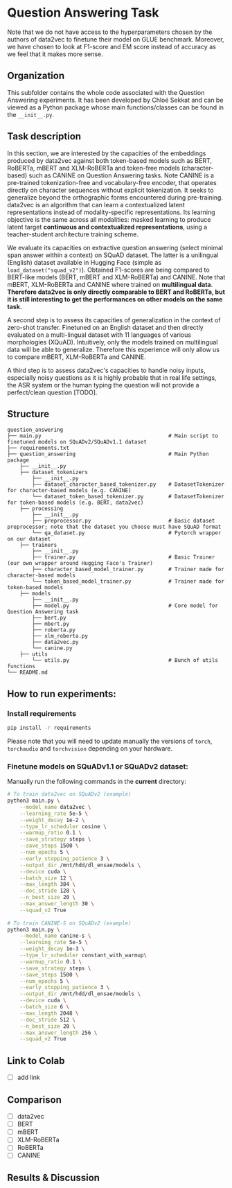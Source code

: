 # Question Answering Task

Note that we do not have access to the hyperparameters chosen by the authors of data2vec to finetune their model on 
GLUE benchmark. Moreover, we have chosen to look at F1-score and EM score instead of accuracy as we feel that it makes 
more sense.

## Organization

This subfolder contains the whole code associated with the Question Answering experiments. It has been developed by Chloé 
Sekkat and can be viewed as a Python package whose main functions/classes can be found in the ``__init__.py``.

## Task description

In this section, we are interested by the capacities of the embeddings produced by data2vec against both token-based models
such as BERT, RoBERTa, mBERT and XLM-RoBERTa and token-free models (character-based) such as CANINE on Question Answering tasks.
Note CANINE is a pre-trained tokenization-free and vocabulary-free encoder, that operates directly on character sequences without explicit
tokenization. It seeks to generalize beyond the orthographic forms encountered during pre-training. data2vec is an 
algorithm that can learn a contextualized latent representations instead of modality-specific representations. Its 
learning objective is the same across all modalities: masked learning to produce latent target **continuous and 
contextualized representations**, using a teacher-student architecture training scheme.

We evaluate its capacities on extractive question answering (select minimal span answer within a context) on SQuAD dataset. The latter is
a unilingual (English) dataset available in Hugging Face (simple as ``load_dataset("squad_v2")``). Obtained F1-scores are being
compared to BERT-like models (BERT, mBERT and XLM-RoBERTa) and CANINE. Note that mBERT, XLM-RoBERTa and CANINE where
trained on **multilingual data**. **Therefore data2vec is only directly comparable to BERT and RoBERTa, but it is still interesting to
get the performances on other models on the same task.**

A second step is to assess its capacities of generalization in the context of zero-shot transfer. Finetuned on an English
dataset and then directly evaluated on a multi-lingual dataset with 11 languages of various morphologies (XQuAD). Intuitively, 
only the models trained on multilingual data will be able to generalize. Therefore this experience will only allow us to
compare mBERT, XLM-RoBERTa and CANINE. 

A third step is to assess data2vec's capacities to handle noisy inputs, especially noisy questions as it is highly 
probable that in real life settings, the ASR system or the human typing the question will not provide a perfect/clean
question [TODO]. 

## Structure

```
question_answering  
├── main.py                                         # Main script to finetuned models on SQuADv2/SQuADv1.1 dataset
├── requirements.txt
├── question_answering                              # Main Python package
    ├── __init__.py
    ├── dataset_tokenizers
        ├── __init__.py
        ├── dataset_character_based_tokenizer.py    # DatasetTokenizer for character-based models (e.g. CANINE)
        └── dataset_token_based_tokenizer.py        # DatasetTokenizer for token-based models (e.g. BERT, data2vec)
    ├── processing  
        ├── __init__.py 
        ├── preprocessor.py                         # Basic dataset preprocessor; note that the dataset you choose must have SQuAD format                     
        └── qa_dataset.py                           # Pytorch wrapper on our dataset
    ├── trainers
        ├── __init__.py
        ├── trainer.py                              # Basic Trainer (our own wrapper around Hugging Face's Trainer)
        ├── character_based_model_trainer.py        # Trainer made for character-based models  
        └── token_based_model_trainer.py            # Trainer made for token-based models
    ├── models
        ├── __init__.py
        ├── model.py                                # Core model for Question Answering task
        ├── bert.py
        ├── mbert.py
        ├── roberta.py
        ├── xlm_roberta.py
        ├── data2vec.py
        └── canine.py         
    ├── utils   
        └── utils.py                                # Bunch of utils functions
└── README.md
```

## How to run experiments:

### Install requirements

```bash
pip install -r requirements
```

Please note that you will need to update manually the versions of ``torch``, ``torchaudio`` and ``torchvision`` depending
on your hardware.

### Finetune models on SQuADv1.1 or SQuADv2 dataset:

Manually run the following commands in the **current** directory:

```bash
# To train data2vec on SQuADv2 (example)
python3 main.py \
    --model_name data2vec \
    --learning_rate 5e-5 \
    --weight_decay 1e-2 \
    --type_lr_scheduler cosine \
    --warmup_ratio 0.1 \
    --save_strategy steps \
    --save_steps 1500 \
    --num_epochs 5 \
    --early_stopping_patience 3 \
    --output_dir /mnt/hdd/dl_ensae/models \
    --device cuda \
    --batch_size 12 \
    --max_length 384 \
    --doc_stride 128 \
    --n_best_size 20 \
    --max_answer_length 30 \
    --squad_v2 True 
    
# To train CANINE-S on SQuADv2 (example)
python3 main.py \
    --model_name canine-s \
    --learning_rate 5e-5 \
    --weight_decay 1e-3 \
    --type_lr_scheduler constant_with_warmup\
    --warmup_ratio 0.1 \
    --save_strategy steps \
    --save_steps 1500 \
    --num_epochs 5 \
    --early_stopping_patience 3 \
    --output_dir /mnt/hdd/dl_ensae/models \
    --device cuda \
    --batch_size 6 \
    --max_length 2048 \
    --doc_stride 512 \
    --n_best_size 20 \
    --max_answer_length 256 \
    --squad_v2 True 
```

## Link to Colab

- [ ] add link

## Comparison

- [ ] data2vec
- [ ] BERT
- [ ] mBERT
- [ ] XLM-RoBERTa
- [ ] RoBERTa
- [ ] CANINE

## Results \& Discussion
